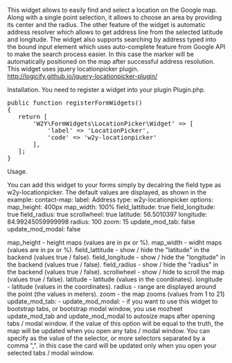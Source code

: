 This widget allows to easily find and select a location on the Google map. Along with a single point selection, it allows to choose an area by providing its center and the radius.
The other feature of the widget is automatic address resolver which allows to get address line from the selected latitude and longitude. The widget also supports searching by address typed into the bound input element which uses auto-complete feature from Google API to make the search process easier. In this case the marker will be automatically positioned on the map after successful address resolution.
This widget uses jquery locationpicker plugin. 
http://logicify.github.io/jquery-locationpicker-plugin/

Installation.
You need to register a widget into your plugin Plugin.php.
<pre>
public function registerFormWidgets()
{
   return [
       'W2Y\FormWidgets\LocationPicker\Widget' => [
           'label' => 'LocationPicker',
           'code' => 'w2y-locationpicker'
       ],
   ];
}
</pre>
Usage.

You can add this widget to your forms simply by decalring the field type as w2y-locationpicker.
The default values are displayed, as shown in the example:
contact-map:
   label: Address
   type: w2y-locationpicker
   options: 
       map_height: 400px
       map_width: 100%
       field_lattitude: true
       field_longitude: true
       field_radius: true
       scrollwheel: true
       latitude: 56.5010397
       longitude: 84.99245059999998
       radius: 100
       zoom: 15
       update_mod_tab: false
       update_mod_modal: false

map_height - height maps (values are in px or %).
map_width - widht maps (values are in px or %).
field_lattitude - show / hide the "latitude" in the backend (values true / false).
field_longitude - show / hide the "longitude" in the backend (values true / false).
field_radius - show / hide the "radius" in the backend (values true / false).
scrollwheel - show / hide to scroll the map (values true / false).
latitude - latitude (values in the coordinates).
longitude - latitude (values in the coordinates).
radius - range are displayed around the point (the values in meters).
zoom - the map zooms (values from 1 to 21)
update_mod_tab: -
update_mod_modal: -
if you want to use this widget to bootstrap tabs, or bootstrap modal window, you use mozheet update_mod_tab and update_mod_modal to autosize maps after opening tabs / modal window. if the value of this option will be equal to the truth, the map will be updated when you open any tabs / modal window.
You can specify as the value of the selector, or more selectors separated by a comma ",". in this case the card will be updated only when you open your selected tabs / modal window.
